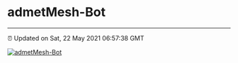 # admetMesh-Bot
---
⏰ Updated on Sat, 22 May 2021 06:57:38 GMT

[![admetMesh-Bot](https://github.com/kotori-y/admetMesh-bot/actions/workflows/main.yml/badge.svg)](https://github.com/kotori-y/admetMesh-bot/actions/workflows/main.yml)
